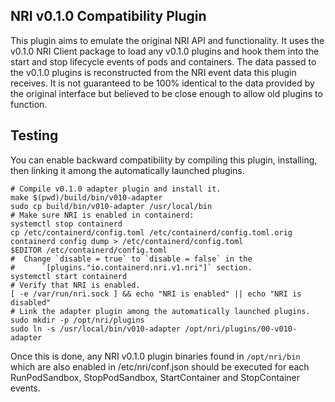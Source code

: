 ## NRI v0.1.0 Compatibility Plugin

This plugin aims to emulate the original NRI API and functionality. It uses
the v0.1.0 NRI Client package to load any v0.1.0 plugins and hook them into
the start and stop lifecycle events of pods and containers. The data passed
to the v0.1.0 plugins is reconstructed from the NRI event data this plugin
receives. It is not guaranteed to be 100% identical to the data provided by
the original interface but believed to be close enough to allow old plugins
to function.

## Testing

You can enable backward compatibility by compiling this plugin, installing,
then linking it among the automatically launched plugins.

```
# Compile v0.1.0 adapter plugin and install it.
make $(pwd)/build/bin/v010-adapter
sudo cp build/bin/v010-adapter /usr/local/bin
# Make sure NRI is enabled in containerd:
systemctl stop containerd
cp /etc/containerd/config.toml /etc/containerd/config.toml.orig
containerd config dump > /etc/containerd/config.toml
$EDITOR /etc/containerd/config.toml
#  Change `disable = true` to `disable = false` in the
#      `[plugins."io.containerd.nri.v1.nri"]` section.
systemctl start containerd
# Verify that NRI is enabled.
[ -e /var/run/nri.sock ] && echo "NRI is enabled" || echo "NRI is disabled"
# Link the adapter plugin among the automatically launched plugins.
sudo mkdir -p /opt/nri/plugins
sudo ln -s /usr/local/bin/v010-adapter /opt/nri/plugins/00-v010-adapter
```

Once this is done, any NRI v0.1.0 plugin binaries found in `/opt/nri/bin`
which are also enabled in /etc/nri/conf.json should be executed for each
RunPodSandbox, StopPodSandbox, StartContainer and StopContainer events.
